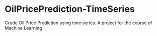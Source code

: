 # OilPricePrediction-TimeSeries
Crude Oil Price Prediction using time series. A project for the course of Machine Learning

